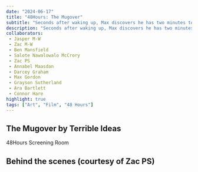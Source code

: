 ```yaml
---
date: "2024-06-17"
title: "48Hours: The Mugover"
subtitle: "Seconds after waking up, Max discovers he has two minutes to undo the unforgivable."
description: "Seconds after waking up, Max discovers he has two minutes to undo the unforgivable."
collaborators:
 - Jasper M-W
 - Zac M-W
 - Ben Mansfield
 - Salote Nawalowalo McCrory
 - Zac PS
 - Annabel Maasdan
 - Darcey Graham
 - Max Gordon
 - Grayson Sutherland
 - Ara Bartlett
 - Connor Hare
highlight: true
tags: ["Art", "Film", "48 Hours"]
---
```

<script lang="ts">
    import LiveCard from "$md/LiveCard.svelte";
    import YoutubeEmbed from "$md/YoutubeEmbed.svelte";
    import MarkdownLink from "$md/MarkdownLink.svelte";
</script>


## The Mugover by Terrible Ideas

<YoutubeEmbed videoID="yAPuVqa5tPM"/>
<MarkdownLink href="https://www.48hours.co.nz/screening-room/2024/auckland/the-mugover/" size="large">48Hours Screening Room</MarkdownLink>

## Behind the scenes (courtesy of Zac PS)
<YoutubeEmbed videoID="gNG5y6G5wkw"/>

